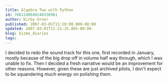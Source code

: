```yaml
---
title: Algebra Two with Python
id: 7081240649240336961
author: Kirby Urner
published: 2007-03-01T11:20:00.000-08:00
updated: 2007-03-01T11:21:35.865-08:00
blog: bizmo_diaries
tags: 
---
```


I decided to redo the sound track for this one, first recorded in January, mostly because of the big drop off in volume half way through, which I was unable to fix.  Then I decided a fresh narrative would be an improvement for other reasons.  However, given these are just archived pilots, I don't expect to be squandering much energy on polishing them.